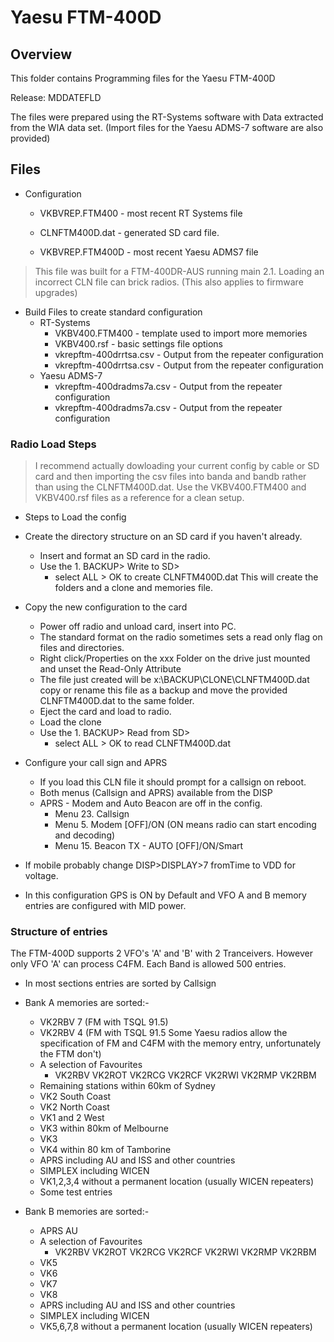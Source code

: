 # Yaesu FTM-400D

##  Overview

This folder contains Programming files for the Yaesu FTM-400D

Release: MDDATEFLD


The files were prepared using the RT-Systems software with Data extracted from the WIA data set. (Import files for the Yaesu ADMS-7 software are also provided)

## Files

* Configuration
    - VKBVREP.FTM400 - most recent RT Systems file
    - CLNFTM400D.dat - generated SD card file.

    - VKBVREP.FTM400D - most recent Yaesu ADMS7 file

> This file was built for a FTM-400DR-AUS running main 2.1.
> Loading an incorrect CLN file can brick radios. (This also applies to firmware upgrades)

* Build Files to create standard configuration
    - RT-Systems
        - VKBV400.FTM400 - template used to import more memories
        - VKBV400.rsf - basic settings file options
        - vkrepftm-400drrtsa.csv - Output from the repeater configuration
        - vkrepftm-400drrtsa.csv - Output from the repeater configuration
    - Yaesu ADMS-7 
        - vkrepftm-400dradms7a.csv - Output from the repeater configuration
        - vkrepftm-400dradms7a.csv - Output from the repeater configuration

### Radio Load Steps

> I recommend actually dowloading your current config by cable or SD card and then importing the csv files into banda and bandb rather than using the CLNFTM400D.dat. Use the VKBV400.FTM400 and VKBV400.rsf files as a reference for a clean setup.

* Steps to Load the config
* Create the directory structure on an SD card if you haven't already.
    - Insert and format an SD card in the radio.
    - Use the 1. BACKUP> Write to SD> 
        - select ALL > OK to create CLNFTM400D.dat
This will create the folders and a clone and memories file.

* Copy the new configuration to the card
    - Power off radio and unload card, insert into PC.
    - The standard format on the radio sometimes sets a read only flag on files and directories.
    - Right click/Properties on the xxx Folder on the drive just mounted and unset the Read-Only Attribute
    - The file just created will be x:\\BACKUP\\CLONE\\CLNFTM400D.dat copy or rename this file as a backup and move the provided CLNFTM400D.dat to the same folder.
    - Eject the card and load to radio.
    - Load the clone 
    - Use the 1. BACKUP> Read from SD> 
        - select ALL > OK to read CLNFTM400D.dat

* Configure your call sign and APRS
    - If you load this CLN file it should prompt for a callsign on reboot.
    - Both menus (Callsign and APRS) available from the DISP
    - APRS - Modem and Auto Beacon are off in the config.
        - Menu 23. Callsign
        - Menu 5. Modem [OFF]/ON (ON means radio can start encoding and decoding)
        - Menu 15. Beacon TX - AUTO [OFF]/ON/Smart
* If mobile probably change DISP>DISPLAY>7 fromTime to VDD for voltage.        
* In this configuration GPS is ON by Default and VFO A and B memory entries are configured with MID power.

### Structure of entries

The FTM-400D supports 2 VFO's 'A' and 'B' with 2 Tranceivers. However only VFO 'A' can process C4FM. Each Band is allowed 500 entries.

* In most sections entries are sorted by Callsign

* Bank A memories are sorted:-
    - VK2RBV 7 (FM with TSQL 91.5)
    - VK2RBV 4 (FM with TSQL 91.5 Some Yaesu radios allow the specification of FM and C4FM with the memory entry, unfortunately the FTM don't)
    - A selection of Favourites
        - VK2RBV VK2ROT VK2RCG VK2RCF VK2RWI VK2RMP VK2RBM
    - Remaining stations within 60km of Sydney
    - VK2 South Coast
    - VK2 North Coast
    - VK1 and 2 West
    - VK3 within 80km of Melbourne
    - VK3
    - VK4 within 80 km of Tamborine
    - APRS including AU and ISS and other countries
    - SIMPLEX including WICEN
    - VK1,2,3,4 without a permanent location (usually WICEN repeaters)
    - Some test entries 

* Bank B memories are sorted:-
    - APRS AU
    - A selection of Favourites
        - VK2RBV VK2ROT VK2RCG VK2RCF VK2RWI VK2RMP VK2RBM
    - VK5
    - VK6
    - VK7
    - VK8
    - APRS including AU and ISS and other countries
    - SIMPLEX including WICEN
    - VK5,6,7,8 without a permanent location (usually WICEN repeaters)
    
    